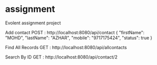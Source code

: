 # assignment
Evolent assignment project

Add contact
POST  :   http://localhost:8080/api/contact
{
    "firstName": "MOHD",
    "lastName": "AZHAR",
    "mobile": "9717175424",
    "status": true
}

Find All Records 
GET   :  http://localhost:8080/api/allcontacts

Search By ID
GET   :  http://localhost:8080/api/contact/2

